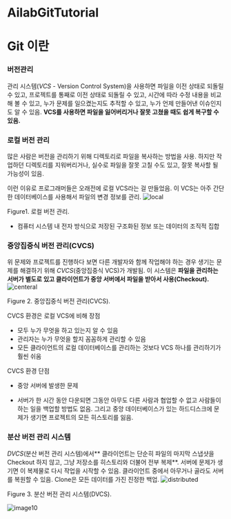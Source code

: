 # AilabGitTutorial

# Git 이란

### 버전관리

관리 시스템(*VCS* - Version Control System)을 사용하면 파일을 이전 상태로 되돌릴 수 있고, 프로젝트를 통째로 이전 상태로 되돌릴 수 있고, 시간에 따라 수정 내용을 비교해 볼 수 있고, 누가 문제를 일으켰는지도 추적할 수 있고, 누가 언제 만들어낸 이슈인지도 알 수 있음. **VCS를 사용하면 파일을 잃어버리거나 잘못 고쳤을 때도 쉽게 복구할 수 있음.**

### 로컬 버전 관리

많은 사람은 버전을 관리하기 위해 디렉토리로 파일을 복사하는 방법을 사용. 하지만 작업하던 디렉토리를 지워버리거나, 실수로 파일을 잘못 고칠 수도 있고, 잘못 복사할 될 가능성이 있음.

이런 이유로 프로그래머들은 오래전에 로컬 VCS라는 걸 만들었음. 이 VCS는 아주 간단한 데이터베이스를 사용해서 파일의 변경 정보를 관리.
![local](https://user-images.githubusercontent.com/51704629/76032702-ce9a7080-5f7d-11ea-93fe-fe8ac4053b7b.png)

Figure1. 로컬 버전 관리.
- 컴퓨터 시스템 내 전자 방식으로 저장된 구조화된 정보 또는 데이터의 조직적 집합

### 중앙집중식 버전 관리(CVCS)

 위 문제와 프로젝트를 진행하다 보면 다른 개발자와 함께 작업해야 하는 경우 생기는 문제를 해결하기 위해 *CVCS*(중앙집중식 VCS)가 개발됨. 이 시스템은 **파일을 관리하는 서버가 별도로 있고 클라이언트가 중앙 서버에서 파일을 받아서 사용(Checkout).**
![centeral](https://user-images.githubusercontent.com/51704629/76033107-c68f0080-5f7e-11ea-87b0-050567ba89d9.png)

Figure 2. 중앙집중식 버전 관리(CVCS).

CVCS 환경은 로컬 VCS에 비해 장점
* 모두 누가 무엇을 하고 있는지 알 수 있음
* 관리자는 누가 무엇을 할지 꼼꼼하게 관리할 수 있음
* 모든 클라이언트의 로컬 데이터베이스를 관리하는 것보다 VCS 하나를 관리하기가 훨씬 쉬움

CVCS 환경 단점
* 중앙 서버에 발생한 문제
 - 서버가 한 시간 동안 다운되면 그동안 아무도 다른 사람과 협업할 수 없고 사람들이 하는 일을 백업할 방법도 없음. 그리고 중앙 데이터베이스가 있는 하드디스크에 문제가 생기면 프로젝트의 모든 히스토리를 잃음.

### 분산 버전 관리 시스템
*DVCS*(분산 버전 관리 시스템)에서** 클라이언트는 단순히 파일의 마지막 스냅샷을 Checkout 하지 않고, 그냥 저장소를 히스토리와 더불어 전부 복제**. 서버에 문제가 생기면 이 복제물로 다시 작업을 시작할 수 있음. 클라이언트 중에서 아무거나 골라도 서버를 복원할 수 있음. Clone은 모든 데이터를 가진 진정한 백업.
![distributed](https://user-images.githubusercontent.com/51704629/76033716-3baf0580-5f80-11ea-9d9d-8329a9207051.png)

Figure 3. 분산 버전 관리 시스템(DVCS).

![image10](https://user-images.githubusercontent.com/51704629/76034501-73b74800-5f82-11ea-902c-3a25491be604.png)
